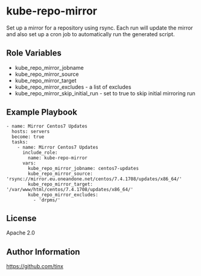 kube-repo-mirror
================

Set up a mirror for a repository using rsync. Each run will update
the mirror and also set up a cron job to automatically run the generated
script.

Role Variables
--------------

* kube_repo_mirror_jobname
* kube_repo_mirror_source
* kube_repo_mirror_target
* kube_repo_mirror_excludes - a list of excludes
* kube_repo_mirror_skip_initial_run - set to true to skip initial mirroring run

Example Playbook
----------------

    - name: Mirror Centos7 Updates
      hosts: servers
      become: true
      tasks:
        - name: Mirror Centos7 Updates
          include_role:
            name: kube-repo-mirror
          vars:
            kube_repo_mirror_jobname: centos7-updates
            kube_repo_mirror_source: 'rsync://mirror.eu.oneandone.net/centos/7.4.1708/updates/x86_64/'
            kube_repo_mirror_target: '/var/www/html/centos/7.4.1708/updates/x86_64/'
            kube_repo_mirror_excludes:
              - 'drpms/'

License
-------

Apache 2.0

Author Information
------------------

https://github.com/tinx
